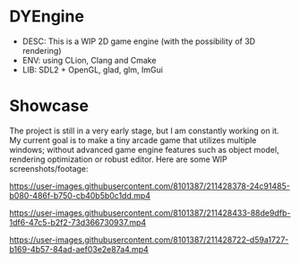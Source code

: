 # DYEngine
- DESC: This is a WIP 2D game engine (with the possibility of 3D rendering)
- ENV: using CLion, Clang and Cmake 
- LIB: SDL2 + OpenGL, glad, glm, ImGui 

# Showcase
The project is still in a very early stage, but I am constantly working on it. 
My current goal is to make a tiny arcade game that utilizes multiple windows; without advanced game engine features such as object model, rendering optimization or robust editor.
Here are some WIP screenshots/footage:

https://user-images.githubusercontent.com/8101387/211428378-24c91485-b080-486f-b750-cb40b5b0c1dd.mp4

https://user-images.githubusercontent.com/8101387/211428433-88de9dfb-1df6-47c5-b2f2-73d366730937.mp4

https://user-images.githubusercontent.com/8101387/211428722-d59a1727-b169-4b57-84ad-aef03e2e87a4.mp4

